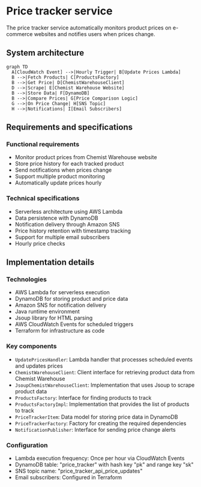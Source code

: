# Price tracker service

The price tracker service automatically monitors product prices on e-commerce websites and notifies users when prices change.

## System architecture

```mermaid
graph TD
  A[CloudWatch Event] -->|Hourly Trigger| B[Update Prices Lambda]
  B -->|Fetch Products| C[ProductsFactory]
  B -->|Get Price| D[ChemistWarehouseClient]
  D -->|Scrape| E[Chemist Warehouse Website]
  B -->|Store Data| F[DynamoDB]
  B -->|Compare Prices| G[Price Comparison Logic]
  G -->|On Price Change| H[SNS Topic]
  H -->|Notifications| I[Email Subscribers]
```

## Requirements and specifications

### Functional requirements

- Monitor product prices from Chemist Warehouse website
- Store price history for each tracked product
- Send notifications when prices change
- Support multiple product monitoring
- Automatically update prices hourly

### Technical specifications

- Serverless architecture using AWS Lambda
- Data persistence with DynamoDB
- Notification delivery through Amazon SNS
- Price history retention with timestamp tracking
- Support for multiple email subscribers
- Hourly price checks

## Implementation details

### Technologies

- AWS Lambda for serverless execution
- DynamoDB for storing product and price data
- Amazon SNS for notification delivery
- Java runtime environment
- Jsoup library for HTML parsing
- AWS CloudWatch Events for scheduled triggers
- Terraform for infrastructure as code

### Key components

- `UpdatePricesHandler`: Lambda handler that processes scheduled events and updates prices
- `ChemistWarehouseClient`: Client interface for retrieving product data from Chemist Warehouse
- `JsoupChemistWarehouseClient`: Implementation that uses Jsoup to scrape product data
- `ProductsFactory`: Interface for finding products to track
- `ProductsFactoryImpl`: Implementation that provides the list of products to track
- `PriceTrackerItem`: Data model for storing price data in DynamoDB
- `PriceTrackerFactory`: Factory for creating the required dependencies
- `NotificationPublisher`: Interface for sending price change alerts

### Configuration

- Lambda execution frequency: Once per hour via CloudWatch Events
- DynamoDB table: "price_tracker" with hash key "pk" and range key "sk"
- SNS topic name: "price_tracker_api_price_updates"
- Email subscribers: Configured in Terraform
